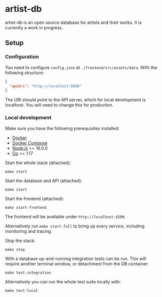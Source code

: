 # artist-db

artist-db is an open source database for artists and their works. It is 
currently a work in progress.

## Setup

### Configuration

You need to configure `config.json` at `./frontend/src/assets/data`. With the
following structure:

```json
{
  "apiUri": "http://localhost:8080"
}
```

The URI should point to the API server, which for local development is localhost.
You will need to change this for production.

### Local development

Make sure you have the following prerequisites installed:

- [Docker](https://www.docker.com/)
- [Docker Compose](https://docs.docker.com/compose/)
- [Node.js](https://nodejs.org/en/) >= 16.0.0
- [Go](https://golang.org/) >= 1.17

Start the whole stack (attached):

```shell
make start
```

Start the database and API (attached):

```shell
make start
```

Start the frontend (attached):

```shell
make start-frontend
```

The frontend will be available under `http://localhost:4200`.

Alternatively run `make start-full` to bring up every service, including
monitoring and tracing.

Stop the stack:

```shell
make stop
```

With a database up-and-running integration tests can be run. This will require
another terminal window, or detachment from the DB container:

```shell
make test-integration
```

Alternatively you can run the whole test suite locally with:

```shell
make test-local
```

